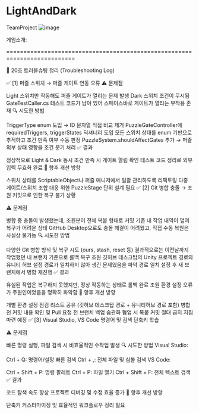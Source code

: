 # LightAndDark
TeamProject
![image](https://github.com/user-attachments/assets/6576edcf-eeef-400f-8516-2fa53988939e)

게임소개: 

==========================================================================

🧭 20조 트러블슈팅 정리 (Troubleshooting Log)

✅ [1] 퍼즐 스위치 → 퍼즐 게이트 연동 오류 ⚠️ 문제점

Light 스위치만 작동해도 퍼즐 게이트가 열리는 문제 발생
Dark 스위치 조건이 무시됨
GateTestCaller.cs 테스트 코드가 남아 있어 스페이스바로 게이트가 열리는 부작용 존재
🔍 시도한 방법

TriggerType enum 도입 → ID 문자열 직접 비교 제거
PuzzleGateController에 requiredTriggers, triggerStates 딕셔너리 도입
모든 스위치 상태를 enum 기반으로 추적하고 조건 만족 여부 수동 판정
PuzzleSystem.shouldAffectGates 추가 → 퍼즐 외부 상태 영향을 조건 분기 처리
✅ 결과

정상적으로 Light & Dark 동시 조건 만족 시 게이트 열림 확인
테스트 코드 정리로 외부 입력 무효화 완료
🧩 향후 개선 방향

스위치 상태를 ScriptableObject나 퍼즐 매니저에서 일괄 관리하도록 리팩토링
다중 게이트/스위치 조합 대응 위한 PuzzleStage 단위 설계 필요
✅ [2] Git 병합 충돌 → 조원 커밋으로 인한 복구 불가 상황

⚠️ 문제점

병합 중 충돌이 발생했는데, 조원분이 전체 복붙 형태로 커밋
기존 내 작업 내역이 덮여 복구가 어려운 상태
GitHub Desktop으로도 충돌 해결이 어려웠고, 직접 수동 복원은 사실상 불가능
🔍 시도한 방법

다양한 Git 병합 방식 및 복구 시도 (ours, stash, reset 등)
결과적으로는 이전날까지 작업했던 내 브랜치 기준으로 롤백 복구
조원 깃허브 데스크탑의 Unity 프로젝트 경로와 유니티 허브 설정 경로가 일치하지 않아 생긴 문제였음을 파악
경로 일치 설정 후 새 브랜치에서 병합 재진행
✅ 결과

유실된 작업은 복구하지 못했지만, 정상 작동하는 상태로 롤백 완료
조원 환경 설정 오류가 주원인이었음을 명확히 파악함
🧩 향후 개선 방향

개별 환경 설정 점검 리스트 공유 (깃허브 데스크탑 경로 + 유니티허브 경로 포함)
병합 전 커밋 내용 확인 및 Pull 요청 전 브랜치 백업 습관화
협업 시 복붙 커밋 절대 금지 지침 마련 예정
✅ [3] Visual Studio, VS Code 명령어 및 검색 단축키 학습

⚠️ 문제점

빠른 명령 실행, 파일 검색 시 비효율적인 수작업 발생
🔍 시도한 방법 Visual Studio:

Ctrl + Q: 명령어/설정 빠른 검색
Ctrl + ,: 전체 파일 및 심볼 검색
VS Code:

Ctrl + Shift + P: 명령 팔레트
Ctrl + P: 파일 열기
Ctrl + Shift + F: 전체 텍스트 검색
✅ 결과

코드 탐색 속도 향상
프로젝트 디버깅 및 수정 효율 증가
🧩 향후 개선 방향

단축키 커스터마이징 및 효율적인 워크플로우 정리 필요
